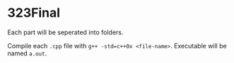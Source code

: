 # 323Final

Each part will be seperated into folders.

Compile each `.cpp` file with `g++ -std=c++0x <file-name>`. Executable will be named `a.out`.

